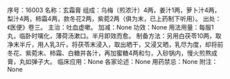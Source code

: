 序号：16003
名称：玄霜膏
组成：乌梅（煎浓汁）4两，姜汁1两，萝卜汁4两，梨汁4两，柿霜4两，款冬花2两，紫菀2两（俱为末，已上药制下听用）。
出处：《医便》卷三。
主治：吐血虚嗽。
加减：None
功效：None
用法用量：每服1丸，临卧时噙化，薄荷汤漱口。半月即效而愈。
制备方法：另用白茯苓10两，取净末半斤，用人乳3斤，将茯苓末浸入，取出晒干，又浸又晒，乳尽为度，却将前冬花、紫菀末、柿霜、白糖并各汁，再加蜜糖4两和匀，入砂锅内，慢火煎熬成膏，丸如弹子大。
临床应用：None
各家论述：None
用药禁忌：None
附注：None
